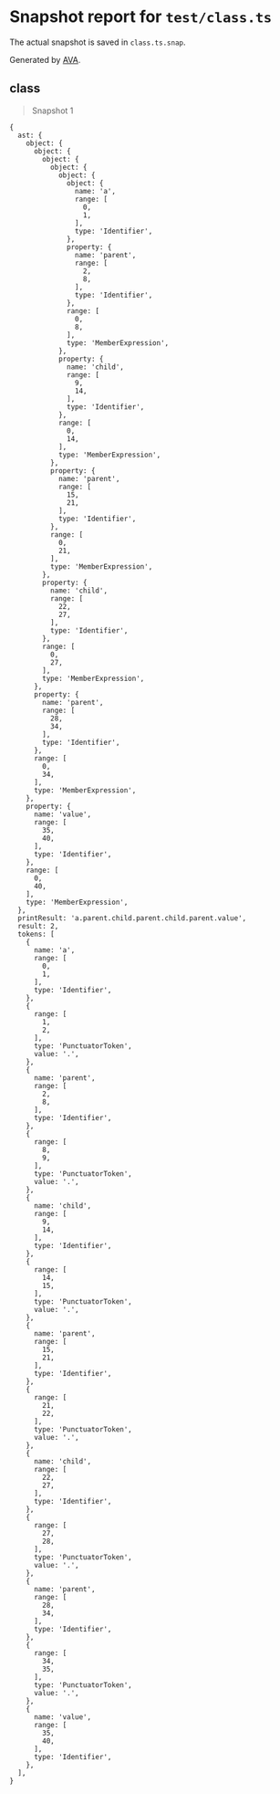 # Snapshot report for `test/class.ts`

The actual snapshot is saved in `class.ts.snap`.

Generated by [AVA](https://avajs.dev).

## class

> Snapshot 1

    {
      ast: {
        object: {
          object: {
            object: {
              object: {
                object: {
                  object: {
                    name: 'a',
                    range: [
                      0,
                      1,
                    ],
                    type: 'Identifier',
                  },
                  property: {
                    name: 'parent',
                    range: [
                      2,
                      8,
                    ],
                    type: 'Identifier',
                  },
                  range: [
                    0,
                    8,
                  ],
                  type: 'MemberExpression',
                },
                property: {
                  name: 'child',
                  range: [
                    9,
                    14,
                  ],
                  type: 'Identifier',
                },
                range: [
                  0,
                  14,
                ],
                type: 'MemberExpression',
              },
              property: {
                name: 'parent',
                range: [
                  15,
                  21,
                ],
                type: 'Identifier',
              },
              range: [
                0,
                21,
              ],
              type: 'MemberExpression',
            },
            property: {
              name: 'child',
              range: [
                22,
                27,
              ],
              type: 'Identifier',
            },
            range: [
              0,
              27,
            ],
            type: 'MemberExpression',
          },
          property: {
            name: 'parent',
            range: [
              28,
              34,
            ],
            type: 'Identifier',
          },
          range: [
            0,
            34,
          ],
          type: 'MemberExpression',
        },
        property: {
          name: 'value',
          range: [
            35,
            40,
          ],
          type: 'Identifier',
        },
        range: [
          0,
          40,
        ],
        type: 'MemberExpression',
      },
      printResult: 'a.parent.child.parent.child.parent.value',
      result: 2,
      tokens: [
        {
          name: 'a',
          range: [
            0,
            1,
          ],
          type: 'Identifier',
        },
        {
          range: [
            1,
            2,
          ],
          type: 'PunctuatorToken',
          value: '.',
        },
        {
          name: 'parent',
          range: [
            2,
            8,
          ],
          type: 'Identifier',
        },
        {
          range: [
            8,
            9,
          ],
          type: 'PunctuatorToken',
          value: '.',
        },
        {
          name: 'child',
          range: [
            9,
            14,
          ],
          type: 'Identifier',
        },
        {
          range: [
            14,
            15,
          ],
          type: 'PunctuatorToken',
          value: '.',
        },
        {
          name: 'parent',
          range: [
            15,
            21,
          ],
          type: 'Identifier',
        },
        {
          range: [
            21,
            22,
          ],
          type: 'PunctuatorToken',
          value: '.',
        },
        {
          name: 'child',
          range: [
            22,
            27,
          ],
          type: 'Identifier',
        },
        {
          range: [
            27,
            28,
          ],
          type: 'PunctuatorToken',
          value: '.',
        },
        {
          name: 'parent',
          range: [
            28,
            34,
          ],
          type: 'Identifier',
        },
        {
          range: [
            34,
            35,
          ],
          type: 'PunctuatorToken',
          value: '.',
        },
        {
          name: 'value',
          range: [
            35,
            40,
          ],
          type: 'Identifier',
        },
      ],
    }
